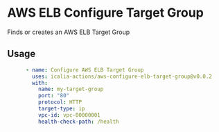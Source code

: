 # AWS ELB Configure Target Group

Finds or creates an AWS ELB Target Group

## Usage

```yaml
      - name: Configure AWS ELB Target Group
        uses: icalia-actions/aws-configure-elb-target-group@v0.0.2
        with:
          name: my-target-group
          port: "80"
          protocol: HTTP
          target-type: ip
          vpc-id: vpc-00000001
          health-check-path: /health
```
